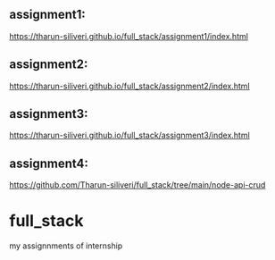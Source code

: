 ## assignment1:
https://tharun-siliveri.github.io/full_stack/assignment1/index.html
## assignment2:
https://tharun-siliveri.github.io/full_stack/assignment2/index.html
## assignment3:
https://tharun-siliveri.github.io/full_stack/assignment3/index.html
## assignment4:
https://github.com/Tharun-siliveri/full_stack/tree/main/node-api-crud


# full_stack
my assignnments of internship

